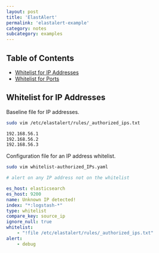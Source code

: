 ```yaml
---
layout: post
title: 'ElastAlert'
permalink: 'elastalert-example'
category: notes
subcategory: examples
---
```


## Table of Contents
* [Whitelist for IP Addresses](#whitelist-for-ip-addresses)
* [Whitelist for Ports](#whitelist-for-ports)

## Whitelist for IP Addresses
Baseline file for IP addresses. 
```bash
sudo vim /etc/elastalert/rules/_authorized_ips.txt
```
```bash
192.168.56.1
192.168.56.2
192.168.56.3
```
Configuration file for an IP address whitelist.
```bash
sudo vim whitelist-authorized_IPs.yaml
```
```yaml
# alert on any IP address not on the whitelist

es_host: elasticsearch
es_host: 9200
name: Unknown IP detected!
index: "*:logstash-*"
type: whitelist
compare_key: source_ip
ignore_null: true
whitelist:
    - "!file /etc/elastalert/rules/_authorized_ips.txt"
alert:
    - debug
```
